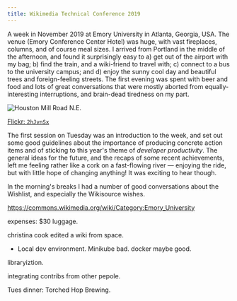 ```yaml
---
title: Wikimedia Technical Conference 2019
---
```


A week in November 2019 at Emory University in Atlanta, Georgia, USA.
The venue (Emory Conference Center Hotel) was huge, with vast fireplaces, columns, and of course meal sizes.
I arrived from Portland in the middle of the afternoon, and found it surprisingly easy to
a) get out of the airport with my bag;
b) find the train, and a wiki-friend to travel with;
c) connect to a bus to the university campus; and
d) enjoy the sunny cool day and beautiful trees and foreign-feeling streets.
The first evening was spent with beer and food and lots of great conversations
that were mostly aborted from equally-interesting interruptions, and brain-dead tiredness on my part.

![Houston Mill Road N.E.](https://live.staticflickr.com/65535/49051425487_5b57050d75_c.jpg)

[Flickr: `2hJvnSx`](https://flic.kr/p/2hJvnSx)

The first session on Tuesday was an introduction to the week,
and set out some good guidelines about the importance of producing concrete action items
and of sticking to this year's theme of *developer productivity*.
The general ideas for the future, and the recaps of some recent achievements,
left me feeling rather like a cork on a fast-flowing river — enjoying the ride, but with little hope of changing anything!
It was exciting to hear though.

In the morning's breaks I had a number of good conversations about the Wishlist,
and especially the Wikisource wishes.



https://commons.wikimedia.org/wiki/Category:Emory_University

expenses: $30 luggage. 

christina cook edited a wiki from space.

* Local dev environment. Minikube bad. docker maybe good. 

libraryiztion.

integrating contribs from other pepole.

Tues dinner: Torched Hop Brewing.
